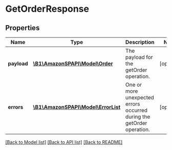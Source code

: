 # GetOrderResponse

## Properties
Name | Type | Description | Notes
------------ | ------------- | ------------- | -------------
**payload** | [**\B1\AmazonSPAPI\Model\Order**](Order.md) | The payload for the getOrder operation. | [optional] 
**errors** | [**\B1\AmazonSPAPI\Model\ErrorList**](ErrorList.md) | One or more unexpected errors occurred during the getOrder operation. | [optional] 

[[Back to Model list]](../README.md#documentation-for-models) [[Back to API list]](../README.md#documentation-for-api-endpoints) [[Back to README]](../README.md)


